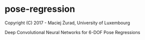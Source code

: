 # pose-regression
Copyright (C) 2017 - Maciej Żurad, University of Luxembourg

Deep Convolutional Neural Networks for 6-DOF Pose Regressions
